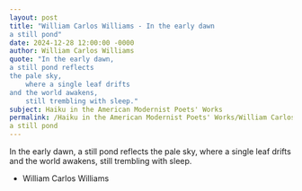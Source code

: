 ```yaml
---
layout: post
title: "William Carlos Williams - In the early dawn
a still pond"
date: 2024-12-28 12:00:00 -0000
author: William Carlos Williams
quote: "In the early dawn,
a still pond reflects
the pale sky,
    where a single leaf drifts
and the world awakens,
    still trembling with sleep."
subject: Haiku in the American Modernist Poets' Works
permalink: /Haiku in the American Modernist Poets' Works/William Carlos Williams/William Carlos Williams - In the early dawn
a still pond
---
```


In the early dawn,
a still pond reflects
the pale sky,
    where a single leaf drifts
and the world awakens,
    still trembling with sleep.

- William Carlos Williams
